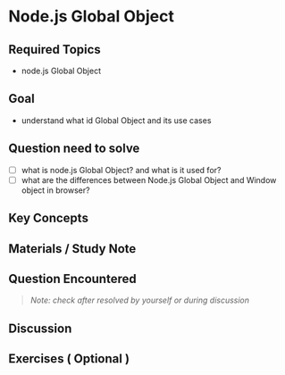 # **Node.js Global Object**

## **Required Topics**

- node.js Global Object

## **Goal**

- understand what id Global Object and its use cases

## **Question need to solve**

- [ ] what is node.js Global Object? and what is it used for?
- [ ] what are the differences between Node.js Global Object and Window object in browser?

## **Key Concepts**


## **Materials / Study Note**


## **Question Encountered**

>*Note: check after resolved by yourself or during discussion*


## **Discussion**


## **Exercises** ( Optional )
